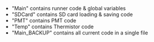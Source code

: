 - "Main" contains runner code & global variables
- "SDCard" contains SD card loading & saving code
- "PMT" contains PMT code
- "Temp" contains Thermistor code
- "Main_BACKUP" contains all current code in a single file
